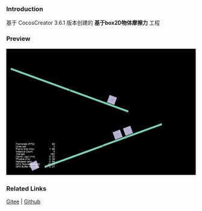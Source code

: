 ### Introduction

基于 CocosCreator 3.6.1 版本创建的 **基于box2D物体摩擦力** 工程

### Preview
![image](../../../gif/202211/2022110333.gif)

### Related Links
[Gitee](https://gitee.com/mirrors_cocos-creator/cocos-example-physics/tree/v3.x/2d/box2d/assets/cases/example) | [Github](https://github.com/cocos/cocos-example-physics/tree/v3.x/2d/box2d/assets/cases/example)